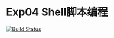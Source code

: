 # Exp04 Shell脚本编程

[![Build Status](https://travis-ci.com/ididChan/ShellProgramming.svg?token=y3VSyaqSAaFzpzZR6WsU&branch=master)](https://travis-ci.com/ididChan/ShellProgramming)
